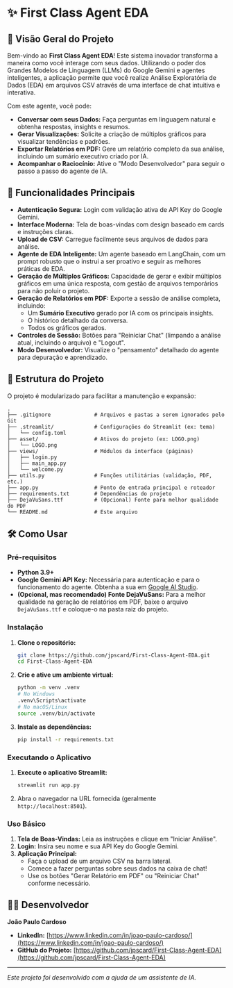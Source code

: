 # ✨ First Class Agent EDA

## 🚀 Visão Geral do Projeto

Bem-vindo ao **First Class Agent EDA**! Este sistema inovador transforma a maneira como você interage com seus dados. Utilizando o poder dos Grandes Modelos de Linguagem (LLMs) do Google Gemini e agentes inteligentes, a aplicação permite que você realize Análise Exploratória de Dados (EDA) em arquivos CSV através de uma interface de chat intuitiva e interativa.

Com este agente, você pode:
*   **Conversar com seus Dados:** Faça perguntas em linguagem natural e obtenha respostas, insights e resumos.
*   **Gerar Visualizações:** Solicite a criação de múltiplos gráficos para visualizar tendências e padrões.
*   **Exportar Relatórios em PDF:** Gere um relatório completo da sua análise, incluindo um sumário executivo criado por IA.
*   **Acompanhar o Raciocínio:** Ative o "Modo Desenvolvedor" para seguir o passo a passo do agente de IA.

## 🌟 Funcionalidades Principais

*   **Autenticação Segura:** Login com validação ativa de API Key do Google Gemini.
*   **Interface Moderna:** Tela de boas-vindas com design baseado em cards e instruções claras.
*   **Upload de CSV:** Carregue facilmente seus arquivos de dados para análise.
*   **Agente de EDA Inteligente:** Um agente baseado em LangChain, com um prompt robusto que o instrui a ser proativo e seguir as melhores práticas de EDA.
*   **Geração de Múltiplos Gráficos:** Capacidade de gerar e exibir múltiplos gráficos em uma única resposta, com gestão de arquivos temporários para não poluir o projeto.
*   **Geração de Relatórios em PDF:** Exporte a sessão de análise completa, incluindo:
    *   Um **Sumário Executivo** gerado por IA com os principais insights.
    *   O histórico detalhado da conversa.
    *   Todos os gráficos gerados.
*   **Controles de Sessão:** Botões para "Reiniciar Chat" (limpando a análise atual, incluindo o arquivo) e "Logout".
*   **Modo Desenvolvedor:** Visualize o "pensamento" detalhado do agente para depuração e aprendizado.

## 📂 Estrutura do Projeto

O projeto é modularizado para facilitar a manutenção e expansão:

```
.
├── .gitignore              # Arquivos e pastas a serem ignorados pelo Git
├── .streamlit/             # Configurações do Streamlit (ex: tema)
│   └── config.toml
├── asset/                  # Ativos do projeto (ex: LOGO.png)
│   └── LOGO.png
├── views/                  # Módulos da interface (páginas)
│   ├── login.py
│   ├── main_app.py
│   └── welcome.py
├── utils.py                # Funções utilitárias (validação, PDF, etc.)
├── app.py                  # Ponto de entrada principal e roteador
├── requirements.txt        # Dependências do projeto
├── DejaVuSans.ttf          # (Opcional) Fonte para melhor qualidade do PDF
└── README.md               # Este arquivo
```

## 🛠️ Como Usar

### Pré-requisitos

*   **Python 3.9+**
*   **Google Gemini API Key:** Necessária para autenticação e para o funcionamento do agente. Obtenha a sua em [Google AI Studio](https://aistudio.google.com/app/apikey).
*   **(Opcional, mas recomendado) Fonte DejaVuSans:** Para a melhor qualidade na geração de relatórios em PDF, baixe o arquivo `DejaVuSans.ttf` e coloque-o na pasta raiz do projeto.

### Instalação

1.  **Clone o repositório:**
    ```bash
    git clone https://github.com/jpscard/First-Class-Agent-EDA.git
    cd First-Class-Agent-EDA
    ```

2.  **Crie e ative um ambiente virtual:**
    ```bash
    python -m venv .venv
    # No Windows
    .venv\Scripts\activate
    # No macOS/Linux
    source .venv/bin/activate
    ```

3.  **Instale as dependências:**
    ```bash
    pip install -r requirements.txt
    ```

### Executando o Aplicativo

1.  **Execute o aplicativo Streamlit:**
    ```bash
    streamlit run app.py
    ```
2.  Abra o navegador na URL fornecida (geralmente `http://localhost:8501`).

### Uso Básico

1.  **Tela de Boas-Vindas:** Leia as instruções e clique em "Iniciar Análise".
2.  **Login:** Insira seu nome e sua API Key do Google Gemini.
3.  **Aplicação Principal:**
    *   Faça o upload de um arquivo CSV na barra lateral.
    *   Comece a fazer perguntas sobre seus dados na caixa de chat!
    *   Use os botões "Gerar Relatório em PDF" ou "Reiniciar Chat" conforme necessário.

## 👨‍💻 Desenvolvedor

**João Paulo Cardoso**
*   **LinkedIn:** [https://www.linkedin.com/in/joao-paulo-cardoso/](https://www.linkedin.com/in/joao-paulo-cardoso/)
*   **GitHub do Projeto:** [https://github.com/jpscard/First-Class-Agent-EDA](https://github.com/jpscard/First-Class-Agent-EDA)

---
*Este projeto foi desenvolvido com a ajuda de um assistente de IA.*